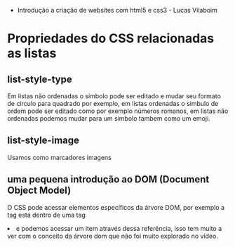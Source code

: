 * Introdução a criação de websites com html5 e css3 - Lucas Vilaboim

# Propriedades do CSS relacionadas as listas

## list-style-type

Em listas não ordenadas o simbolo pode ser editado e mudar seu formato de circulo para quadrado por exemplo, em listas ordenadas o simbulo de ordem pode ser editado como por exemplo números romanos, em listas não ordenadas podemos mudar para um simbolo tambem como um emoji.
## list-style-image

Usamos como marcadores imagens

## uma pequena introdução ao DOM (Document Object Model)

O CSS pode acessar elementos específicos da árvore DOM, por exemplo a tag <a> está dentro de uma tag <li> e podemos acessar um item através dessa referência, isso tem muito a ver com o conceito da árvore dom que não foi muito explorado no vídeo.

